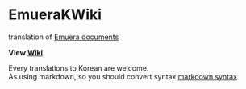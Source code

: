 # EmueraKWiki
translation of [Emuera documents](https://osdn.net/projects/emuera/wiki/FrontPage, "original documents")

**View [Wiki](https://github.com/mosochu/EmueraKWiki/wiki)**

Every translations to Korean are welcome.  
As using markdown, so you should convert syntax [markdown syntax](https://gist.github.com/ihoneymon/652be052a0727ad59601, "Korean Reference") 
